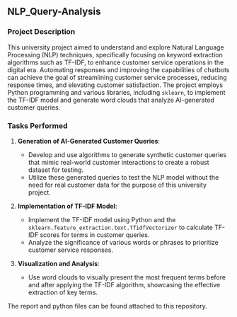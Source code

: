 ## NLP_Query-Analysis

### Project Description
This university project aimed to understand and explore Natural Language Processing (NLP) techniques, specifically focusing on keyword extraction algorithms such as TF-IDF, to enhance customer service operations in the digital era. Automating responses and improving the capabilities of chatbots can achieve the goal of streamlining customer service processes, reducing response times, and elevating customer satisfaction. The project employs Python programming and various libraries, including `sklearn`, to implement the TF-IDF model and generate word clouds that analyze AI-generated customer queries.

### Tasks Performed

1. **Generation of AI-Generated Customer Queries**:
   - Develop and use algorithms to generate synthetic customer queries that mimic real-world customer interactions to create a robust dataset for testing.
   - Utilize these generated queries to test the NLP model without the need for real customer data for the purpose of this university project.

2. **Implementation of TF-IDF Model**:
   - Implement the TF-IDF model using Python and the `sklearn.feature_extraction.text.TfidfVectorizer` to calculate TF-IDF scores for terms in customer queries.
   - Analyze the significance of various words or phrases to prioritize customer service responses.

3. **Visualization and Analysis**:
   - Use word clouds to visually present the most frequent terms before and after applying the TF-IDF algorithm, showcasing the effective extraction of key terms.

The report and python files can be found attached to this repository. 
